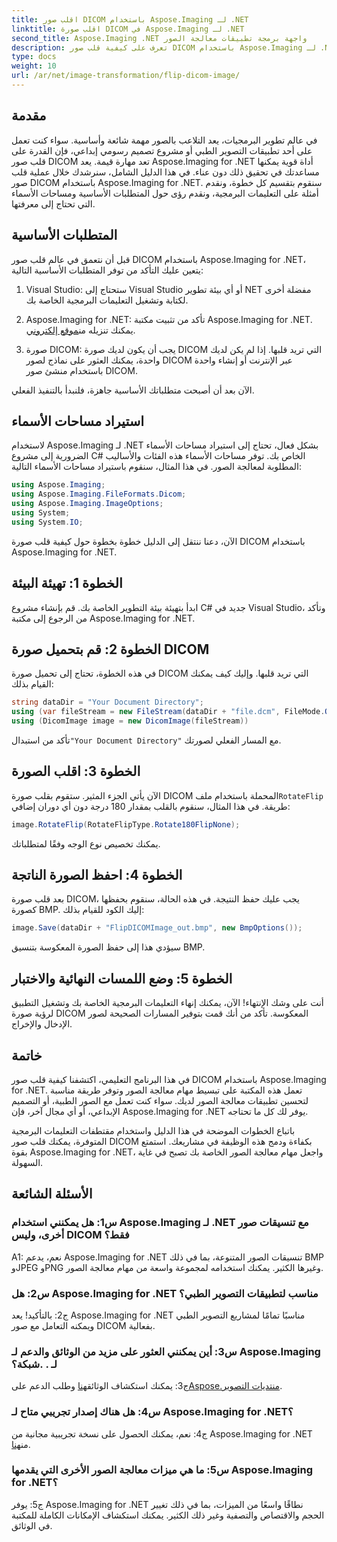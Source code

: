 ```yaml
---
title: اقلب صور DICOM باستخدام Aspose.Imaging لـ .NET
linktitle: اقلب صورة DICOM في Aspose.Imaging لـ .NET
second_title: Aspose.Imaging .NET واجهة برمجة تطبيقات معالجة الصور
description: تعرف على كيفية قلب صور DICOM باستخدام Aspose.Imaging لـ .NET. معالجة سهلة وفعالة للصور للتطبيقات الطبية والمزيد.
type: docs
weight: 10
url: /ar/net/image-transformation/flip-dicom-image/
---
```

## مقدمة

في عالم تطوير البرمجيات، يعد التلاعب بالصور مهمة شائعة وأساسية. سواء كنت تعمل على أحد تطبيقات التصوير الطبي أو مشروع تصميم رسومي إبداعي، فإن القدرة على قلب صور DICOM تعد مهارة قيمة. يعد Aspose.Imaging for .NET أداة قوية يمكنها مساعدتك في تحقيق ذلك دون عناء. في هذا الدليل الشامل، سنرشدك خلال عملية قلب صور DICOM باستخدام Aspose.Imaging for .NET. سنقوم بتقسيم كل خطوة، ونقدم أمثلة على التعليمات البرمجية، ونقدم رؤى حول المتطلبات الأساسية ومساحات الأسماء التي تحتاج إلى معرفتها.

## المتطلبات الأساسية

قبل أن نتعمق في عالم قلب صور DICOM باستخدام Aspose.Imaging for .NET، يتعين عليك التأكد من توفر المتطلبات الأساسية التالية:

1. Visual Studio: ستحتاج إلى Visual Studio أو أي بيئة تطوير NET مفضلة أخرى لكتابة وتشغيل التعليمات البرمجية الخاصة بك.

2.  Aspose.Imaging for .NET: تأكد من تثبيت مكتبة Aspose.Imaging for .NET. يمكنك تنزيله من[موقع إلكتروني](https://releases.aspose.com/imaging/net/).

3. صورة DICOM: يجب أن يكون لديك صورة DICOM التي تريد قلبها. إذا لم يكن لديك واحدة، يمكنك العثور على نماذج لصور DICOM عبر الإنترنت أو إنشاء واحدة باستخدام منشئ صور DICOM.

الآن بعد أن أصبحت متطلباتك الأساسية جاهزة، فلنبدأ بالتنفيذ الفعلي.

## استيراد مساحات الأسماء

لاستخدام Aspose.Imaging لـ .NET بشكل فعال، تحتاج إلى استيراد مساحات الأسماء الضرورية إلى مشروع C# الخاص بك. توفر مساحات الأسماء هذه الفئات والأساليب المطلوبة لمعالجة الصور. في هذا المثال، سنقوم باستيراد مساحات الأسماء التالية:

```csharp
using Aspose.Imaging;
using Aspose.Imaging.FileFormats.Dicom;
using Aspose.Imaging.ImageOptions;
using System;
using System.IO;
```

الآن، دعنا ننتقل إلى الدليل خطوة بخطوة حول كيفية قلب صورة DICOM باستخدام Aspose.Imaging for .NET.

## الخطوة 1: تهيئة البيئة

ابدأ بتهيئة بيئة التطوير الخاصة بك. قم بإنشاء مشروع C# جديد في Visual Studio، وتأكد من الرجوع إلى مكتبة Aspose.Imaging for .NET.

## الخطوة 2: قم بتحميل صورة DICOM

في هذه الخطوة، تحتاج إلى تحميل صورة DICOM التي تريد قلبها. وإليك كيف يمكنك القيام بذلك:

```csharp
string dataDir = "Your Document Directory";
using (var fileStream = new FileStream(dataDir + "file.dcm", FileMode.Open, FileAccess.Read))
using (DicomImage image = new DicomImage(fileStream))
```

 تأكد من استبدال`"Your Document Directory"` مع المسار الفعلي لصورتك.

## الخطوة 3: اقلب الصورة

 الآن يأتي الجزء المثير. ستقوم بقلب صورة DICOM المحملة باستخدام ملف`RotateFlip` طريقة. في هذا المثال، سنقوم بالقلب بمقدار 180 درجة دون أي دوران إضافي:

```csharp
image.RotateFlip(RotateFlipType.Rotate180FlipNone);
```

يمكنك تخصيص نوع الوجه وفقًا لمتطلباتك.

## الخطوة 4: احفظ الصورة الناتجة

بعد قلب صورة DICOM، يجب عليك حفظ النتيجة. في هذه الحالة، سنقوم بحفظها كصورة BMP. إليك الكود للقيام بذلك:

```csharp
image.Save(dataDir + "FlipDICOMImage_out.bmp", new BmpOptions());
```

سيؤدي هذا إلى حفظ الصورة المعكوسة بتنسيق BMP.

## الخطوة 5: وضع اللمسات النهائية والاختبار

أنت على وشك الإنتهاء! الآن، يمكنك إنهاء التعليمات البرمجية الخاصة بك وتشغيل التطبيق لرؤية صورة DICOM المعكوسة. تأكد من أنك قمت بتوفير المسارات الصحيحة لصور الإدخال والإخراج.

## خاتمة

في هذا البرنامج التعليمي، اكتشفنا كيفية قلب صور DICOM باستخدام Aspose.Imaging for .NET. تعمل هذه المكتبة على تبسيط مهام معالجة الصور وتوفر طريقة مناسبة لتحسين تطبيقات معالجة الصور لديك. سواء كنت تعمل مع الصور الطبية، أو التصميم الإبداعي، أو أي مجال آخر، فإن Aspose.Imaging for .NET يوفر لك كل ما تحتاجه.

باتباع الخطوات الموضحة في هذا الدليل واستخدام مقتطفات التعليمات البرمجية المتوفرة، يمكنك قلب صور DICOM بكفاءة ودمج هذه الوظيفة في مشاريعك. استمتع بقوة Aspose.Imaging for .NET، واجعل مهام معالجة الصور الخاصة بك تصبح في غاية السهولة.

## الأسئلة الشائعة

### س1: هل يمكنني استخدام Aspose.Imaging لـ .NET مع تنسيقات صور أخرى، وليس DICOM فقط؟
A1: نعم، يدعم Aspose.Imaging for .NET تنسيقات الصور المتنوعة، بما في ذلك BMP وJPEG وPNG وغيرها الكثير. يمكنك استخدامه لمجموعة واسعة من مهام معالجة الصور.

### س2: هل Aspose.Imaging for .NET مناسب لتطبيقات التصوير الطبي؟
ج2: بالتأكيد! يعد Aspose.Imaging for .NET مناسبًا تمامًا لمشاريع التصوير الطبي ويمكنه التعامل مع صور DICOM بفعالية.

### س3: أين يمكنني العثور على مزيد من الوثائق والدعم لـ Aspose.Imaging لـ . .شبكة؟
 ج3: يمكنك استكشاف الوثائق[هنا](https://reference.aspose.com/imaging/net/) وطلب الدعم على[Aspose.منتديات التصوير](https://forum.aspose.com/).

### س4: هل هناك إصدار تجريبي متاح لـ Aspose.Imaging for .NET؟
 ج4: نعم، يمكنك الحصول على نسخة تجريبية مجانية من Aspose.Imaging for .NET من[هنا](https://releases.aspose.com/).

### س5: ما هي ميزات معالجة الصور الأخرى التي يقدمها Aspose.Imaging for .NET؟
ج5: يوفر Aspose.Imaging for .NET نطاقًا واسعًا من الميزات، بما في ذلك تغيير الحجم والاقتصاص والتصفية وغير ذلك الكثير. يمكنك استكشاف الإمكانات الكاملة للمكتبة في الوثائق.